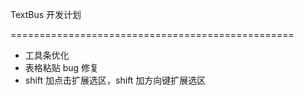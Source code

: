 TextBus 开发计划

=================================================


+ 工具条优化
+ 表格粘贴 bug 修复
+ shift 加点击扩展选区，shift 加方向键扩展选区
